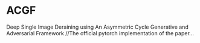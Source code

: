 # ACGF
Deep Single Image Deraining using An Asymmetric Cycle Generative and Adversarial Framework
//The official pytorch implementation of the paper...
